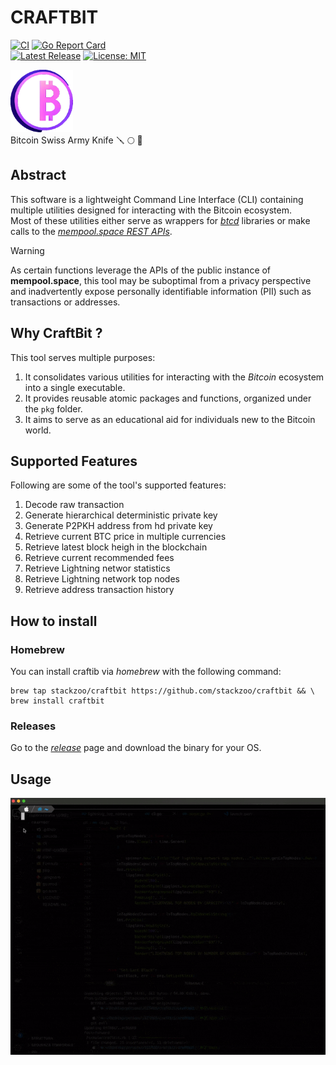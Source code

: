#  CRAFTBIT  
[![CI](https://github.com/stackzoo/craftbit/actions/workflows/ci.yaml/badge.svg)](https://github.com/stackzoo/craftbit/actions/workflows/ci.yaml) [![Go Report Card](https://goreportcard.com/badge/github.com/stackzoo/craftbit)](https://goreportcard.com/report/github.com/stackzoo/craftbit)  
[![Latest Release](https://img.shields.io/github/release/stackzoo/craftbit.svg)](https://github.com/stackzoo/craftbit/releases/latest) [![License: MIT](https://img.shields.io/badge/License-MIT-yellow.svg)](https://opensource.org/licenses/MIT)  

<img src="docs/images/logo.png" width="100" height="100" />

<br/>
Bitcoin Swiss Army Knife 🪛 🌕 🔧

## Abstract
This software is a lightweight Command Line Interface (CLI) containing multiple utilities designed for interacting with the Bitcoin ecosystem.  
Most of these utilities either serve as wrappers for [*btcd*](https://github.com/btcsuite/btcd) libraries or make calls to the [*mempool.space REST APIs*](https://mempool.space/docs/api/rest).  

> [!WARNING] 
> As certain functions leverage the APIs of the public instance of **mempool.space**, this tool may be suboptimal from a privacy perspective and inadvertently expose personally identifiable information (PII) such as transactions or addresses.  

## Why CraftBit ?
This tool serves multiple purposes:

1. It consolidates various utilities for interacting with the *Bitcoin* ecosystem into a single executable.
2. It provides reusable atomic packages and functions, organized under the `pkg` folder.
3. It aims to serve as an educational aid for individuals new to the Bitcoin world.  

## Supported Features
Following are some of the tool's supported features:  
1. Decode raw transaction
1. Generate hierarchical deterministic private key
1. Generate P2PKH address from hd private key
1. Retrieve current BTC price in multiple currencies
1. Retrieve latest block heigh in the blockchain
1. Retrieve current recommended fees
1. Retrieve Lightning networ statistics
1. Retrieve Lightning network top nodes
1. Retrieve address transaction history  



## How to install
### Homebrew
You can install craftib via *homebrew* with the following command:  
```console
brew tap stackzoo/craftbit https://github.com/stackzoo/craftbit && \
brew install craftbit
```  

### Releases
Go to the [*release*](https://github.com/stackzoo/craftbit/releases) page and download the binary for your OS.  



## Usage
![usage](docs/images/usage.gif)  


